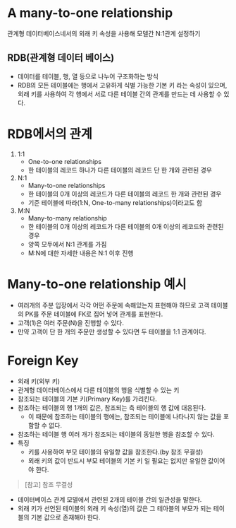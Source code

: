 # A many-to-one relationship

관계형 데이터베이스네서의 외래 키 속성을 사용해 모델간 N:1관계 설정하기

## RDB(관계형 데이터 베이스)

- 데이터를 테이블, 행, 열 등으로 나누어 구조화하는 방식
- RDB의 모든 테이블에는 행에서 고유하게 식별 가능한 기본 키 라는 속성이 있으며, 외래 키를 사용하여 각 행에서 서로 다른 테이블 간의 관계를 만드는 데 사용할 수 있다.

# RDB에서의 관계

1. 1:1
    - One-to-one relationships
    - 한 테이블의 레코드 하나가 다른 테이블의 레코드 단 한 개와 관련된 경우
2. N:1
    - Many-to-one relationships
    - 한 테이블의 0개 이상의 레코드가 다른 테이블의 레코드 한 개와 관련된 경우
    - 기준 테이블에 따라(1:N, One-to-many relationships)이라고도 함
3. M:N
    - Many-to-many relationship
    - 한 테이블의 0개 이상의 레코드가 다른 테이블의 0개 이상의 레코드와 관련된 경우
    - 양쪽 모두에서 N:1 관계를 가짐
    - M:N에 대한 자세한 내용은 N:1 이후 진행

# Many-to-one relationship 예시


- 여러개의 주분 입장에서 각각 어떤 주문에 속해있는지  표현해야 하므로 고객 테이블의 PK를 주문 테이블에 FK로 집어 넣어 관계를 표현한다.
- 고객(1)은 여러 주문(N)을 진행할 수 있다.
- 만약 고객이 단 한 개의 주문만 생성할 수 있다면 두 테이블을 1:1 관계이다.

# Foreign Key

- 외래 키(외부 키)
- 관계형 데이터베이스에서 다른 테이블의 행을 식별할 수 있는 키
- 참조되는 테이블의 기본 키(Primary  Key)를 가리킨다.
- 참조하는 테이블의 행 1개의 값은, 참조되는 측 테이블의 행 값에 대응된다.
    - 이 때문에 참조하는 테이블의 행에는, 참조되는 테이블에 나타나지 않는 값을 포함할 수 없다.
- 참조하는 테이블 행 여러 개가 참조되는 테이블의 동일한 행을 참조할 수 있다.
- 특징
    - 키를 사용하여 부모 테이블의 유일항 값을 참조한다.(by 참조 무결성)
    - 외래 키의 값이 반드시 부모 테이블의 기본 키 일 필요는 없지만 유일한 값이어야 한다.

> [참고] 참조 무결성
> 
- 데이터베이스 관계 모델에서 관련된 2개의 테이블 간의 일관성을 말한다.
- 외래 키가 선언된 테이블의 외래 키 속성(열)의 값은 그 테아블의 부모가 되는 테이블의 기본 값으로 존재해야 한다.